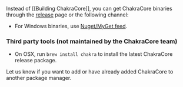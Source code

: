 Instead of [[Building ChakraCore]], you can get ChakraCore binaries through the [release](https://github.com/Microsoft/ChakraCore/releases) page or the following channel:
 
* For Windows binaries, use [Nuget/MyGet feed](https://github.com/Microsoft/ChakraCore/wiki/NuGet-Packages).

### Third party tools (not maintained by the ChakraCore team)
* On OSX, run `brew install chakra` to install the latest ChakraCore release package.

Let us know if you want to add or have already added ChakraCore to another package manager.  
